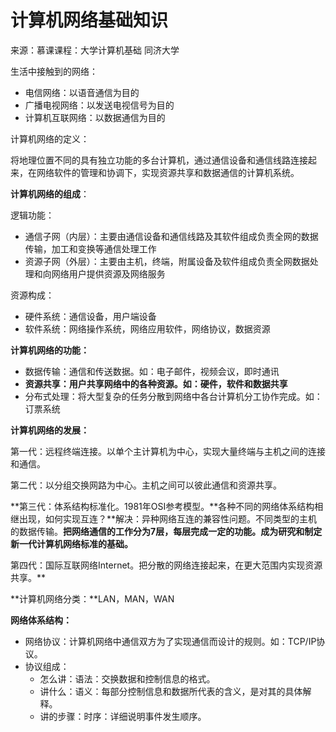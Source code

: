 # 计算机网络基础知识

来源：慕课课程：大学计算机基础 同济大学

生活中接触到的网络：

- 电信网络：以语音通信为目的
- 广播电视网络：以发送电视信号为目的
- 计算机互联网络：以数据通信为目的



计算机网络的定义：

将地理位置不同的具有独立功能的多台计算机，通过通信设备和通信线路连接起来，在网络软件的管理和协调下，实现资源共享和数据通信的计算机系统。



**计算机网络的组成**：

逻辑功能：

- 通信子网（内层）：主要由通信设备和通信线路及其软件组成负责全网的数据传输，加工和变换等通信处理工作
- 资源子网（外层）：主要由主机，终端，附属设备及软件组成负责全网数据处理和向网络用户提供资源及网络服务

资源构成：

- 硬件系统：通信设备，用户端设备
- 软件系统：网络操作系统，网络应用软件，网络协议，数据资源



**计算机网络的功能：**

- 数据传输：通信和传送数据。如：电子邮件，视频会议，即时通讯
- **资源共享：用户共享网络中的各种资源。如：硬件，软件和数据共享**
- 分布式处理：将大型复杂的任务分散到网络中各台计算机分工协作完成。如：订票系统

**计算机网络的发展：**

第一代：远程终端连接。以单个主计算机为中心，实现大量终端与主机之间的连接和通信。

第二代：以分组交换网路为中心。主机之间可以彼此通信和资源共享。

**第三代：体系结构标准化。1981年OSI参考模型。**各种不同的网络体系结构相继出现，如何实现互连？**解决：异种网络互连的兼容性问题。不同类型的主机的数据传输。****把网络通信的工作分为7层，每层完成一定的功能**。成为研究和制定新一代计算机网络标准的基础。**

第四代：国际互联网络Internet。把分散的网络连接起来，在更大范围内实现资源共享。**



**计算机网络分类：**LAN，MAN，WAN



**网络体系结构：**

- 网络协议：计算机网络中通信双方为了实现通信而设计的规则。如：TCP/IP协议。
- 协议组成：
  - 怎么讲：语法：交换数据和控制信息的格式。
  - 讲什么：语义：每部分控制信息和数据所代表的含义，是对其的具体解释。
  - 讲的步骤：时序：详细说明事件发生顺序。